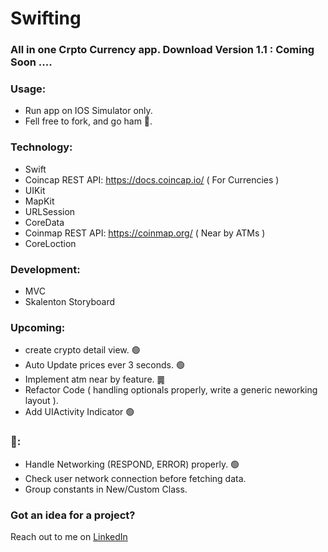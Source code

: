 # Swifting

<!-- # Read me Credit 💪🏾: [Erick Sanchez](https://github.com/mdrame/My-Simple-App) -->
<!-- # Welcome to Crypton!
<img src="/assets/V1.1.png" width="300px" height="600px" align="left">
<img src="/assets/V1.1DarkMode.png" width="300px" height="600px" > -->
### All in one Crpto Currency app. Download Version 1.1 : Coming Soon ....

### Usage:
* Run app on IOS Simulator only.
* Fell free to fork, and go ham 😤.

### Technology:
* Swift
* Coincap REST API: https://docs.coincap.io/ ( For Currencies )
* UIKit 
* MapKit
* URLSession
* CoreData
* Coinmap REST API: https://coinmap.org/ ( Near by ATMs )
* CoreLoction

### Development:
* MVC
* Skalenton Storyboard

### Upcoming:
- create crypto detail view. 🟢
- Auto Update prices ever 3 seconds. 🟢
- Implement atm near by feature. ䷫
- Refactor Code ( handling optionals properly, write a generic neworking layout ).
- Add UIActivity Indicator 🟢

### 🐞:
- Handle Networking (RESPOND, ERROR) properly. 🟢
- Check user network connection before fetching data.
- Group constants in New/Custom Class.

### Got an idea for a project?
Reach out to me on [LinkedIn](https://www.linkedin.com/in/mohammed-drame-273b17191/) 
